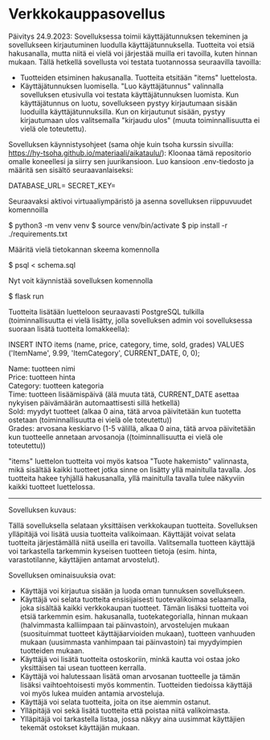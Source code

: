 # Verkkokauppasovellus

Päivitys 24.9.2023:
Sovelluksessa toimii käyttäjätunnuksen tekeminen ja sovellukseen kirjautuminen luodulla käyttäjätunnuksella.
Tuotteita voi etsiä hakusanalla, mutta niitä ei vielä voi järjestää muilla eri tavoilla, kuten hinnan mukaan.
Tällä hetkellä sovellusta voi testata tuotannossa seuraavilla tavoilla:
- Tuotteiden etsiminen hakusanalla. Tuotteita etsitään "items" luettelosta.
- Käyttäjätunnuksen luomisella. "Luo käyttäjätunnus" valinnalla sovelluksen etusivulla voi testata käyttäjätunnuksen luomista. Kun käyttäjätunnus on luotu, sovellukseen pystyy kirjautumaan sisään luoduilla käyttäjätunnuksilla. Kun on kirjautunut sisään, pystyy kirjautumaan ulos valitsemalla "kirjaudu ulos" (muuta toiminnallisuutta ei vielä ole toteutettu).

Sovelluksen käynnistysohjeet (sama ohje kuin tsoha kurssin sivuilla: https://hy-tsoha.github.io/materiaali/aikataulu/):
Kloonaa tämä repositorio omalle koneellesi ja siirry sen juurikansioon. Luo kansioon .env-tiedosto ja määritä sen sisältö seuraavanlaiseksi:

DATABASE_URL=<tietokannan-paikallinen-osoite>
SECRET_KEY=<salainen-avain>

Seuraavaksi aktivoi virtuaaliympäristö ja asenna sovelluksen riippuvuudet komennoilla

$ python3 -m venv venv
$ source venv/bin/activate
$ pip install -r ./requirements.txt

Määritä vielä tietokannan skeema komennolla

$ psql < schema.sql

Nyt voit käynnistää sovelluksen komennolla

$ flask run



Tuotteita lisätään luetteloon seuraavasti PostgreSQL tulkilla (toiminnallisuutta ei vielä lisätty, jolla sovelluksen admin voi sovelluksessa suoraan lisätä tuotteita lomakkeella):

INSERT INTO items (name, price, category, time, sold, grades)
VALUES ('ItemName', 9.99, 'ItemCategory', CURRENT_DATE, 0, 0);

Name: tuotteen nimi  
Price: tuotteen hinta  
Category: tuotteen kategoria  
Time: tuotteen lisäämispäivä (älä muuta tätä, CURRENT_DATE asettaa nykyisen päivämäärän automaattisesti sillä hetkellä)  
Sold: myydyt tuotteet (alkaa 0 aina, tätä arvoa päivitetään kun tuotetta ostetaan (toiminnallisuutta ei vielä ole toteutettu))  
Grades: arvosana keskiarvo (1-5 välillä, alkaa 0 aina, tätä arvoa päivitetään kun tuotteelle annetaan arvosanoja ((toiminnallisuutta ei vielä ole toteutettu))  

"items" luettelon tuotteita voi myös katsoa "Tuote hakemisto" valinnasta, mikä sisältää kaikki tuotteet jotka sinne on lisätty yllä mainitulla tavalla.
Jos tuotteita hakee tyhjällä hakusanalla, yllä mainitulla tavalla tulee näkyviin kaikki tuotteet luettelossa.


-------------------------------------------------------------------------------------------------------------------------------------
Sovelluksen kuvaus:

Tällä sovelluksella selataan yksittäisen verkkokaupan tuotteita. Sovelluksen ylläpitäjä voi lisätä uusia tuotteita
valikoimaan. Käyttäjät voivat selata tuotteita järjestämällä niitä useilla eri tavoilla. Valitsemalla tuotteen
käyttäjä voi tarkastella tarkemmin kyseisen tuotteen tietoja (esim. hinta, varastotilanne, käyttäjien antamat arvostelut).

Sovelluksen ominaisuuksia ovat:
* Käyttäjä voi kirjautua sisään ja luoda oman tunnuksen sovellukseen.
* Käyttäjä voi selata tuotteita ensisijaisesti tuotevalikoimaa selaamalla, joka sisältää kaikki verkkokaupan tuotteet.
Tämän lisäksi tuotteita voi etsiä tarkemmin esim. hakusanalla, tuotekategorialla, hinnan mukaan (halvimmasta kalliimpaan tai päinvastoin),
arvostelujen mukaan (suosituimmat tuotteet käyttäjäarvioiden mukaan), tuotteen vanhuuden mukaan (uusimmasta vanhimpaan tai päinvastoin) tai
myydyimpien tuotteiden mukaan.
* Käyttäjä voi lisätä tuotteita ostoskoriin, minkä kautta voi ostaa joko yksittäisen tai usean tuotteen kerralla.
* Käyttäjä voi halutessaan lisätä oman arvosanan tuotteelle ja tämän lisäksi vaihtoehtoisesti myös kommentin. Tuotteiden tiedoissa käyttäjä
voi myös lukea muiden antamia arvosteluja.
* Käyttäjä voi selata tuotteita, joita on itse aiemmin ostanut.
* Ylläpitäjä voi sekä lisätä tuotteita että poistaa niitä valikoimasta.
* Ylläpitäjä voi tarkastella listaa, jossa näkyy aina uusimmat käyttäjien tekemät ostokset käyttäjän mukaan.
